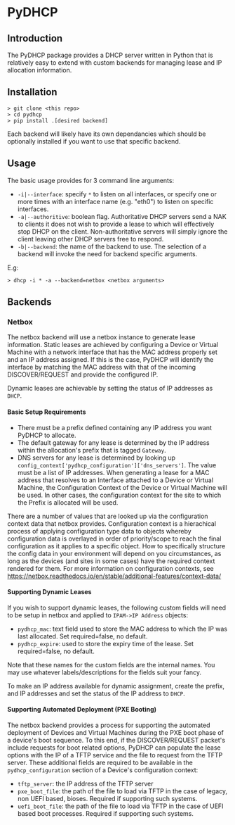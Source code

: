 # PyDHCP

## Introduction

The PyDHCP package provides a DHCP server written in Python that is relatively easy to extend with custom backends for managing lease and IP allocation information.

## Installation

```
> git clone <this repo>
> cd pydhcp
> pip install .[desired backend]
```

Each backend will likely have its own dependancies which should be optionally installed if you want to use that specific backend.

## Usage

The basic usage provides for 3 command line arguments:
 * `-i|--interface`: specify `*` to listen on all interfaces, or specify one or more times with an interface name (e.g. "eth0") to listen on specific interfaces.
 * `-a|--authoritive`: boolean flag. Authoritative DHCP servers send a NAK to clients it does not wish to provide a lease to which will effectively stop DHCP on the client.  Non-authoritative servers will simply ignore the client leaving other DHCP servers free to respond.
 * `-b|--backend`: the name of the backend to use.  The selection of a backend will invoke the need for backend specific arguments.
 
E.g:
```
> dhcp -i * -a --backend=netbox <netbox arguments>
```
 
## Backends
 
### Netbox
 
The netbox backend will use a netbox instance to generate lease information.  Static leases are achieved by configuring a Device or Virtual Machine with a network interface that has the MAC address properly set and an IP address assigned.  If this is the case, PyDHCP will identify the interface by matching the MAC address with that of the incoming DISCOVER/REQUEST and provide the configured IP.

Dynamic leases are achievable by setting the status of IP addresses as `DHCP`.

#### Basic Setup Requirements

 * There must be a prefix defined containing any IP address you want PyDHCP to allocate.
 * The default gateway for any lease is determined by the IP address within the allocation's prefix that is tagged `Gateway`.
 * DNS servers for any lease is determined by looking up `config_context['pydhcp_configuration']['dns_servers']`.  The value must be a list of IP addresses.  When generating a lease for a MAC address that resolves to an Interface attached to a Device or Virtual Machine, the Configuration Context of the Device or Virtual Machine will be used.  In other cases, the configuration context for the site to which the Prefix is allocated will be used.

There are a number of values that are looked up via the configuration context data that netbox provides.  Configuration context is a hierachical process of applying configuration type data to objects whereby configuration data is overlayed in order of priority/scope to reach the final configuration as it applies to a specific object.  How to specifically structure the config data in your environment will depend on you circumstances, as long as the devices (and sites in some cases) have the required context rendered for them.  For more information on configuration contexts, see https://netbox.readthedocs.io/en/stable/additional-features/context-data/

#### Supporting Dynamic Leases
If you wish to support dynamic leases, the following custom fields will need to be setup in netbox and applied to `IPAM->IP Address` objects:
 * `pydhcp_mac`: text field used to store the MAC address to which the IP was last allocated. Set required=false, no default.
 * `pydhcp_expire`: used to store the expiry time of the lease. Set required=false, no default.
 
Note that these names for the custom fields are the internal names.  You may use whatever labels/descriptions for the fields suit your fancy.

To make an IP address available for dynamic assignment, create the prefix, and IP addresses and set the status of the IP address to `DHCP`.

#### Supporting Automated Deployment (PXE Booting)

The netbox backend provides a process for supporting the automated deployment of Devices and Virtual Machines during the PXE boot phase of a device's boot sequence.  To this end, if the DISCOVER/REQUEST packet's include requests for boot related options, PyDHCP can populate the lease options with the IP of a TFTP service and the file to request from the TFTP server.  These additional fields are required to be available in the `pydhcp_configuration` section of a Device's configuration context:
 * `tftp_server`: the IP address of the TFTP server
 * `pxe_boot_file`: the path of the file to load via TFTP in the case of legacy, non UEFI based, bioses.  Required if supporting such systems.
 * `uefi_boot_file`: the path of the file to load via TFTP in the case of UEFI based boot processes.  Required if supporting such systems.



